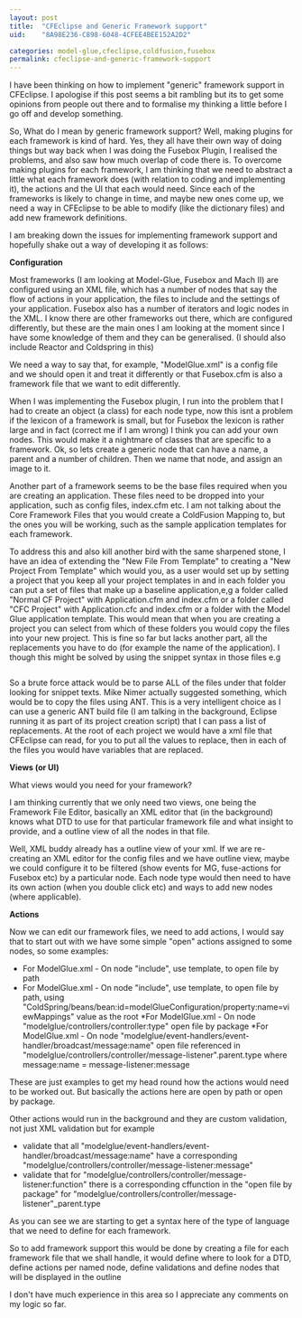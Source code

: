 ```yaml
---
layout: post
title:  "CFEclipse and Generic Framework support"
uid:	"8A98E236-C898-6048-4CFEE4BEE152A2D2"

categories: model-glue,cfeclipse,coldfusion,fusebox
permalink: cfeclipse-and-generic-framework-support
---
```

I have been thinking on how to implement "generic" framework support in CFEclipse. I apologise if this post seems a bit rambling but its to get some opinions from people out there and to formalise my thinking a little before I go off and develop something.

So, What do I mean by generic framework support? Well, making plugins for each framework is kind of hard. Yes, they all have their own way of doing things but way back when I was doing the Fusebox Plugin, I realised the problems, and also saw how much overlap of code there is. To overcome making plugins for each framework, I am thinking that we need to abstract a little what each framework does (with relation to coding and implementing it), the actions and the UI that each would need. Since each of the frameworks is likely to change in time, and maybe new ones come up, we need a way in CFEclipse to be able to modify (like the dictionary files)  and add new framework definitions.

I am breaking down the issues for implementing framework support and hopefully shake out a way of developing it as follows:


<b>Configuration</b>

Most frameworks (I am looking at Model-Glue, Fusebox and Mach II) are configured using an XML file, which has a number of nodes that say the flow of actions in your application, the files to include and the settings of your application. Fusebox also has a number of iterators and logic nodes in the XML.  I know there are other frameworks out there, which are configured differently, but these are the main ones I am looking at the moment since I have some knowledge of them and they can be generalised. (I should also include Reactor and Coldspring in this)

We need a way to say that, for example, "ModelGlue.xml" is a config file and we should open it and treat it differently or that Fusebox.cfm is also a framework file that we want to edit differently.

When I was implementing the Fusebox plugin, I run into the problem that I had to create an object (a class) for each node type, now this isnt a problem if the lexicon of a framework is small, but for Fusebox the lexicon is rather large and in fact (correct me if I am wrong) I think you can add your own nodes. This would make it a nightmare of classes that are specific to a framework. Ok, so lets create a generic node that can have a name, a parent and a number of children. Then we name that node, and assign an image to it. 

Another part of a framework seems to be the base files required when you are creating an application. These files need to be dropped into your application, such as config files, index.cfm etc. I am not talking about the Core Framework Files that you would create a ColdFusion Mapping to, but the ones you will be working, such as the sample application templates for each framework. 

To address this and also kill another bird with the same sharpened stone, I have an idea of extending the "New File From Template" to creating a "New Project From Template" which would you, as a user would set up by setting a project that you keep all your project templates in and in each folder you can put a set of files that make up a baseline application,e,g a folder called "Normal CF Project" with Application.cfm and index.cfm or a folder called "CFC Project" with Application.cfc and index.cfm  or a folder with the Model Glue application template.  This would mean that when you are creating a project you can select from which of these folders you would copy the files into your new project. 
This is fine so far but lacks another part, all the replacements you have to do (for example the name of the application). I though this might be solved by using the snippet syntax in those files e.g 
<code>
	<cfapplication name="$\{\{applicationname}}">
</code>

So a brute force attack would be to parse ALL of the files under that folder looking for snippet texts. Mike Nimer actually suggested something, which would be to copy the files using ANT. This is a very intelligent choice as I can use a generic ANT build file (I am talking in the background, Eclipse running it as part of its project creation script) that I can pass a list of replacements. At the root of each project we would have a xml file that CFEclipse can read, for you to put all the values to replace, then in each of the files you would have variables that are replaced.  


<b>Views (or UI)</b>

What views would you need for your framework?

I am thinking currently that we only need two views, one being the Framework File Editor, basically an XML editor that (in the background) knows what DTD to use for that particular framework file and what insight to provide, and a outline view of all the nodes in that file.

 Well, XML buddy already has a outline view of your xml. If we are re-creating an XML editor for the config files and we have  outline view, maybe we could configure it to be filtered (show events for MG, fuse-actions for Fusebox etc) by a particular node. Each node type would then need to have its own action (when you double click etc) and ways to add new nodes (where applicable). 


<b>Actions</b>

Now we can edit our framework files, we need to add actions, I would say that to start out with we have some simple "open" actions assigned to some nodes, so some  examples:
* For ModelGlue.xml - On node "include", use template, to open file by path
* For ModelGlue.xml - On node "include", use template, to open file by path, using "ColdSpring/beans/bean:id=modelGlueConfiguration/property:name=viewMappings" value as the root
*For ModelGlue.xml - On node "modelglue/controllers/controller:type" open file by package
*For ModelGlue.xml - On node "modelglue/event-handlers/event-handler/broadcast/message:name" open file referenced in "modelglue/controllers/controller/message-listener".parent.type where message:name = message-listener:message

These are just examples to get my head round how the actions would need to be worked out. But basically the actions here are open by path or open by package. 

Other actions would run in the background and they are custom validation, not just XML validation but for example
* validate that all "modelglue/event-handlers/event-handler/broadcast/message:name" have a corresponding "modelglue/controllers/controller/message-listener:message"
* validate that for "modelglue/controllers/controller/message-listener:function" there is a corresponding cffunction in the "open file by package" for "modelglue/controllers/controller/message-listener"_parent.type

As you can see we are starting to get a syntax here of the type of language that we need to define for each framework.

So to add framework support this would be done by creating a file for each framework file that we shall handle, it would define where to look for a DTD, define actions per named node, define validations and define nodes that will be displayed in the outline

 I don't have much experience in this area so I appreciate  any comments on my logic so far.